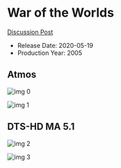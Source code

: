 # War of the Worlds

[Discussion Post](https://www.avsforum.com/threads/bass-eq-for-filtered-movies.2995212/post-57481994)

* Release Date: 2020-05-19
* Production Year: 2005

## Atmos

![img 0](https://i.imgur.com/cQ6M6Wa.jpg)

![img 1](https://i.imgur.com/hn1CMpL.png)

## DTS-HD MA 5.1

![img 2](https://i.imgur.com/i7lIC1B.jpg)

![img 3](https://i.imgur.com/wfdaC7Z.jpg)

